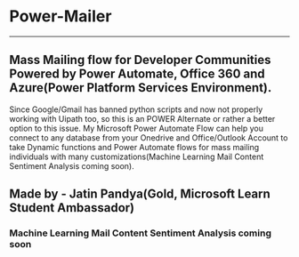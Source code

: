 # Power-Mailer
-----------------------
## Mass Mailing flow for Developer Communities Powered by Power Automate, Office 360 and Azure(Power Platform Services Environment).

Since Google/Gmail has banned python scripts and now not properly working with Uipath too, so this is an POWER Alternate or rather a better option to this issue. My Microsoft Power Automate Flow can help you connect to any database from your Onedrive and Office/Outlook Account to take Dynamic functions and Power Automate flows for mass mailing individuals with many customizations(Machine Learning Mail Content Sentiment Analysis coming soon).

## Made by - Jatin Pandya(Gold, Microsoft Learn Student Ambassador)
### Machine Learning Mail Content Sentiment Analysis coming soon
